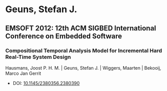 # Geuns, Stefan J.

## EMSOFT 2012: 12th ACM SIGBED International Conference on Embedded Software

### Compositional Temporal Analysis Model for Incremental Hard Real-Time System Design
Hausmans, Joost P. H. M. | Geuns, Stefan J. | Wiggers, Maarten | Bekooij, Marco Jan Gerrit
* DOI: [10.1145/2380356.2380390](https://doi.org/10.1145/2380356.2380390)

